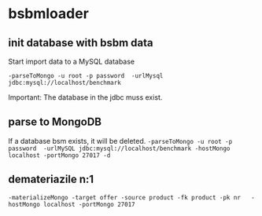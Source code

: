 # bsbmloader

## init database with bsbm data 

Start import data to a MySQL database

``-parseToMongo -u root -p password  -urlMysql jdbc:mysql://localhost/benchmark ``

Important: The database in the jdbc muss exist.

## parse to MongoDB
  If a database bsm exists, it will be deleted.
``-parseToMongo -u root -p password  -urlMySQL jdbc:mysql://localhost/benchmark -hostMongo localhost -portMongo 27017 -d``


## demateriazile n:1

``-materializeMongo -target offer -source product -fk product -pk nr   -hostMongo localhost -portMongo 27017``
